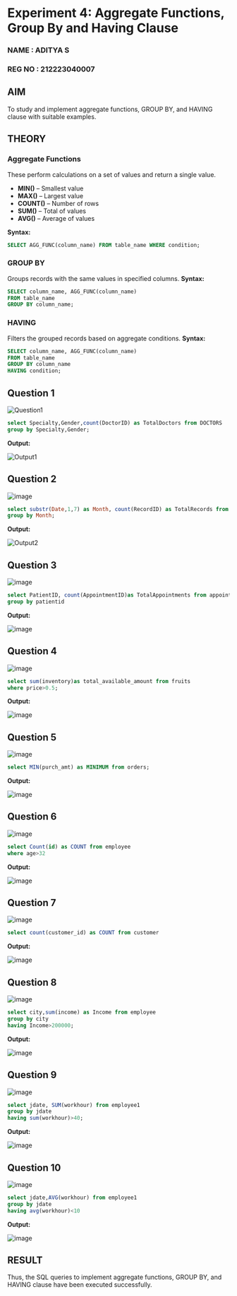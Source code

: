 # Experiment 4: Aggregate Functions, Group By and Having Clause
### NAME : ADITYA S
### REG NO : 212223040007
## AIM
To study and implement aggregate functions, GROUP BY, and HAVING clause with suitable examples.

## THEORY

### Aggregate Functions
These perform calculations on a set of values and return a single value.

- **MIN()** – Smallest value  
- **MAX()** – Largest value  
- **COUNT()** – Number of rows  
- **SUM()** – Total of values  
- **AVG()** – Average of values

**Syntax:**
```sql
SELECT AGG_FUNC(column_name) FROM table_name WHERE condition;
```
### GROUP BY
Groups records with the same values in specified columns.
**Syntax:**
```sql
SELECT column_name, AGG_FUNC(column_name)
FROM table_name
GROUP BY column_name;
```
### HAVING
Filters the grouped records based on aggregate conditions.
**Syntax:**
```sql
SELECT column_name, AGG_FUNC(column_name)
FROM table_name
GROUP BY column_name
HAVING condition;
```

**Question 1**
--
![Question1](https://github.com/user-attachments/assets/050d5621-4398-433e-859d-5c345be6132d)


```sql
select Specialty,Gender,count(DoctorID) as TotalDoctors from DOCTORS
group by Specialty,Gender;
```

**Output:**

![Output1](https://github.com/user-attachments/assets/ddbeb28a-4944-4d1c-b7a0-90eef86e4317)

**Question 2**
---
![image](https://github.com/user-attachments/assets/9cf4ba2e-0139-490c-882c-dc710eee9f66)


```sql
select substr(Date,1,7) as Month, count(RecordID) as TotalRecords from medicalrecords
group by Month;
```

**Output:**

![Output2](https://github.com/user-attachments/assets/199fd353-cf43-4e01-8fb8-f857f6dc8995)

**Question 3**
---
![image](https://github.com/user-attachments/assets/9ccd0504-abea-492a-8bfa-b0851808c88a)


```sql
select PatientID, count(AppointmentID)as TotalAppointments from appointments
group by patientid
```

**Output:**

![image](https://github.com/user-attachments/assets/515a34cc-0216-4d15-b2bd-33b4a50d7f3c)


**Question 4**
---
![image](https://github.com/user-attachments/assets/51475f5a-e881-4ac2-b8e6-fb3381a39364)


```sql
select sum(inventory)as total_available_amount from fruits
where price>0.5;
```

**Output:**

![image](https://github.com/user-attachments/assets/5dec8b49-c3ed-49ba-8f8d-69c89219d001)


**Question 5**
---
![image](https://github.com/user-attachments/assets/58aff6d2-ac5b-4be8-9b7d-928defd8674a)


```sql
select MIN(purch_amt) as MINIMUM from orders;
```

**Output:**

![image](https://github.com/user-attachments/assets/64c17ab2-ec8a-45fa-ae21-56407e47b832)


**Question 6**
---
![image](https://github.com/user-attachments/assets/4c359d2b-ca6e-45aa-9b40-50ac023fd577)


```sql
select Count(id) as COUNT from employee
where age>32
```

**Output:**

![image](https://github.com/user-attachments/assets/2b9a5029-0ed1-4c84-8f44-08210293170d)


**Question 7**
---
![image](https://github.com/user-attachments/assets/0c50f593-b0d0-4f24-b75b-810da31ae495)


```sql
select count(customer_id) as COUNT from customer
```

**Output:**

![image](https://github.com/user-attachments/assets/29d1d9e5-d754-44e6-8a83-0b02cd7f0729)


**Question 8**
---
![image](https://github.com/user-attachments/assets/5f4fc90d-a96a-489e-976d-86d240c359fc)


```sql
select city,sum(income) as Income from employee
group by city
having Income>200000;
```

**Output:**

![image](https://github.com/user-attachments/assets/9bdda9fe-918b-4f90-9221-d0bcd3a40066)


**Question 9**
---
![image](https://github.com/user-attachments/assets/386d656e-199c-4827-8d7e-e1bfc40cbe15)


```sql
select jdate, SUM(workhour) from employee1
group by jdate
having sum(workhour)>40;
```

**Output:**

![image](https://github.com/user-attachments/assets/1612a662-7719-4c9b-bda8-6722c09b38d7)


**Question 10**
---
![image](https://github.com/user-attachments/assets/e92a06c7-9d2e-4bda-b18b-fcb63e84160f)


```sql
select jdate,AVG(workhour) from employee1
group by jdate
having avg(workhour)<10
```

**Output:**

![image](https://github.com/user-attachments/assets/b09503c6-fb20-4b57-a5f9-7d64e1c7f9af)



## RESULT
Thus, the SQL queries to implement aggregate functions, GROUP BY, and HAVING clause have been executed successfully.
